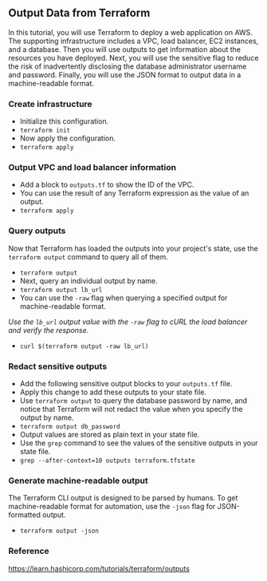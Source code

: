 ## Output Data from Terraform
In this tutorial, you will use Terraform to deploy a web application on AWS. The supporting infrastructure includes a VPC, load balancer, EC2 instances, and a database. Then you will use outputs to get information about the resources you have deployed. Next, you will use the sensitive flag to reduce the risk of inadvertently disclosing the database administrator username and password. Finally, you will use the JSON format to output data in a machine-readable format.

### Create infrastructure
- Initialize this configuration.
- `terraform init`
- Now apply the configuration.
- `terraform apply`

### Output VPC and load balancer information
- Add a block to `outputs.tf` to show the ID of the VPC.
- You can use the result of any Terraform expression as the value of an output.
- `terraform apply`

### Query outputs
Now that Terraform has loaded the outputs into your project's state, use the `terraform output` command to query all of them.
- `terraform output`
- Next, query an individual output by name.
- `terraform output lb_url`
- You can use the `-raw` flag when querying a specified output for machine-readable format.
  
*Use the `lb_url` output value with the `-raw` flag to cURL the load balancer and verify the response.*
- `curl $(terraform output -raw lb_url)`

### Redact sensitive outputs
- Add the following sensitive output blocks to your `outputs.tf` file.
- Apply this change to add these outputs to your state file.
- Use `terraform output` to query the database password by name, and notice that Terraform will not redact the value when you specify the output by name.
- `terraform output db_password`
- Output values are stored as plain text in your state file.
- Use the `grep` command to see the values of the sensitive outputs in your state file.
- `grep --after-context=10 outputs terraform.tfstate`

### Generate machine-readable output
The Terraform CLI output is designed to be parsed by humans. To get machine-readable format for automation, use the `-json` flag for JSON-formatted output.
- `terraform output -json`

### Reference
https://learn.hashicorp.com/tutorials/terraform/outputs
